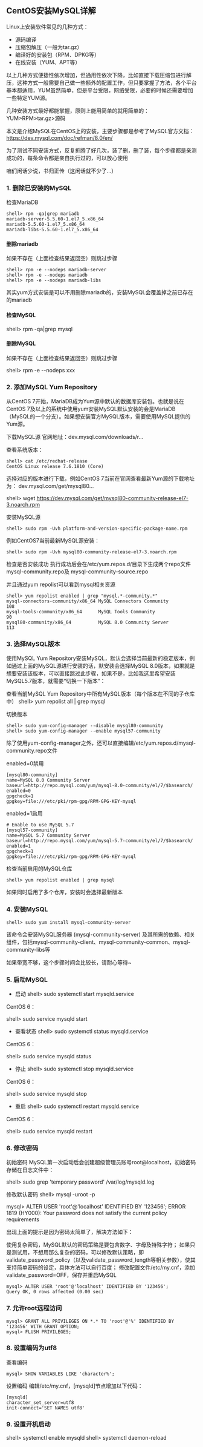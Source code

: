 ## CentOS安装MySQL详解

Linux上安装软件常见的几种方式：

* 源码编译
* 压缩包解压（一般为tar.gz）
* 编译好的安装包（RPM、DPKG等）
* 在线安装（YUM、APT等）

以上几种方式便捷性依次增加，但通用性依次下降，比如直接下载压缩包进行解压，这种方式一般需要自己做一些额外的配置工作，但只要掌握了方法，各个平台基本都适用，YUM虽然简单，但是平台受限，网络受限，必要的时候还需要增加一些特定YUM源。

几种安装方式最好都能掌握，原则上能用简单的就用简单的：YUM>RPM>tar.gz>源码

本文是介绍MySQL在CentOS上的安装，主要步骤都是参考了MySQL官方文档：https://dev.mysql.com/doc/refman/8.0/en/

为了测试不同安装方式，反复折腾了好几次，装了删，删了装，每个步骤都是亲测成功的，每条命令都是亲自执行过的，可以放心使用

咱们闲话少说，书归正传（这闲话就不少了...）


### 1. 删除已安装的MySQL
检查MariaDB
```
shell> rpm -qa|grep mariadb
mariadb-server-5.5.60-1.el7_5.x86_64
mariadb-5.5.60-1.el7_5.x86_64
mariadb-libs-5.5.60-1.el7_5.x86_64
```

#### 删除mariadb

如果不存在（上面检查结果返回空）则跳过步骤
```
shell> rpm -e --nodeps mariadb-server
shell> rpm -e --nodeps mariadb
shell> rpm -e --nodeps mariadb-libs
```

其实yum方式安装是可以不用删除mariadb的，安装MySQL会覆盖掉之前已存在的mariadb

#### 检查MySQL
shell> rpm -qa|grep mysql

#### 删除MySQL
如果不存在（上面检查结果返回空）则跳过步骤

shell> rpm -e --nodeps xxx


### 2. 添加MySQL Yum Repository
从CentOS 7开始，MariaDB成为Yum源中默认的数据库安装包。也就是说在CentOS 7及以上的系统中使用yum安装MySQL默认安装的会是MariaDB（MySQL的一个分支）。如果想安装官方MySQL版本，需要使用MySQL提供的Yum源。

下载MySQL源
官网地址：dev.mysql.com/downloads/r…

查看系统版本：
```
shell> cat /etc/redhat-release
CentOS Linux release 7.6.1810 (Core)
```

选择对应的版本进行下载，例如CentOS 7当前在官网查看最新Yum源的下载地址为： dev.mysql.com/get/mysql80…

shell> wget https://dev.mysql.com/get/mysql80-community-release-el7-3.noarch.rpm

安装MySQL源
```
shell> sudo rpm -Uvh platform-and-version-specific-package-name.rpm
```

例如CentOS7当前最新MySQL源安装：

```
shell> sudo rpm -Uvh mysql80-community-release-el7-3.noarch.rpm
```

检查是否安装成功
执行成功后会在/etc/yum.repos.d/目录下生成两个repo文件mysql-community.repo及 mysql-community-source.repo

并且通过yum repolist可以看到mysql相关资源

```
shell> yum repolist enabled | grep "mysql.*-community.*"
mysql-connectors-community/x86_64 MySQL Connectors Community                108
mysql-tools-community/x86_64      MySQL Tools Community                  90
mysql80-community/x86_64          MySQL 8.0 Community Server             113
```

### 3. 选择MySQL版本
使用MySQL Yum Repository安装MySQL，默认会选择当前最新的稳定版本，例如通过上面的MySQL源进行安装的话，默安装会选择MySQL 8.0版本，如果就是想要安装该版本，可以直接跳过此步骤，如果不是，比如我这里希望安装MySQL5.7版本，就需要“切换一下版本”：

查看当前MySQL Yum Repository中所有MySQL版本（每个版本在不同的子仓库中）
shell> yum repolist all | grep mysql

切换版本

```
shell> sudo yum-config-manager --disable mysql80-community
shell> sudo yum-config-manager --enable mysql57-community
```

除了使用yum-config-manager之外，还可以直接编辑/etc/yum.repos.d/mysql-community.repo文件

enabled=0禁用
```
[mysql80-community]
name=MySQL 8.0 Community Server
baseurl=http://repo.mysql.com/yum/mysql-8.0-community/el/7/$basearch/
enabled=0
gpgcheck=1
gpgkey=file:///etc/pki/rpm-gpg/RPM-GPG-KEY-mysql
```
enabled=1启用


```
# Enable to use MySQL 5.7
[mysql57-community]
name=MySQL 5.7 Community Server
baseurl=http://repo.mysql.com/yum/mysql-5.7-community/el/7/$basearch/
enabled=1
gpgcheck=1
gpgkey=file:///etc/pki/rpm-gpg/RPM-GPG-KEY-mysql
```
检查当前启用的MySQL仓库
```
shell> yum repolist enabled | grep mysql
```

如果同时启用了多个仓库，安装时会选择最新版本

### 4. 安装MySQL

```
shell> sudo yum install mysql-community-server
```

该命令会安装MySQL服务器 (mysql-community-server) 及其所需的依赖、相关组件，包括mysql-community-client、mysql-community-common、mysql-community-libs等

如果带宽不够，这个步骤时间会比较长，请耐心等待~

### 5. 启动MySQL
* 启动
shell> sudo systemctl start mysqld.service

CentOS 6：

shell> sudo service mysqld start

* 查看状态
shell> sudo systemctl status mysqld.service

CentOS 6：

shell> sudo service mysqld status

* 停止
shell> sudo systemctl stop mysqld.service

CentOS 6：

shell> sudo service mysqld stop

* 重启
shell> sudo systemctl restart mysqld.service

CentOS 6：

shell> sudo service mysqld restart

### 6. 修改密码
初始密码
MySQL第一次启动后会创建超级管理员账号root@localhost，初始密码存储在日志文件中：

shell> sudo grep 'temporary password' /var/log/mysqld.log

修改默认密码
shell> mysql -uroot -p

mysql> ALTER USER 'root'@'localhost' IDENTIFIED BY '123456';
ERROR 1819 (HY000): Your password does not satisfy the current policy requirements

出现上面的提示是因为密码太简单了，解决方法如下：

使用复杂密码，MySQL默认的密码策略是要包含数字、字母及特殊字符；
如果只是测试用，不想用那么复杂的密码，可以修改默认策略，即validate_password_policy（以及validate_password_length等相关参数），使其支持简单密码的设定，具体方法可以自行百度；
修改配置文件/etc/my.cnf，添加validate_password=OFF，保存并重启MySQL
```
mysql> ALTER USER 'root'@'localhost' IDENTIFIED BY '123456';
Query OK, 0 rows affected (0.00 sec)
```

### 7. 允许root远程访问

```
mysql> GRANT ALL PRIVILEGES ON *.* TO 'root'@'%' IDENTIFIED BY '123456' WITH GRANT OPTION;
mysql> FLUSH PRIVILEGES;
```

### 8. 设置编码为utf8

查看编码
```
mysql> SHOW VARIABLES LIKE 'character%';
```

设置编码
编辑/etc/my.cnf，[mysqld]节点增加以下代码：

```
[mysqld]
character_set_server=utf8
init-connect='SET NAMES utf8'
```

### 9. 设置开机启动

shell> systemctl enable mysqld
shell> systemctl daemon-reload